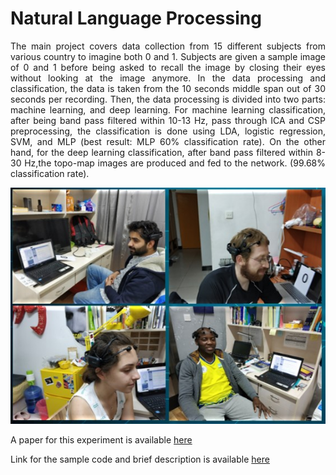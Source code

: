 # Natural Language Processing


<p align="justify">
    The main project covers data collection from 15 different subjects from various country to imagine both 0 and 1. Subjects are given a sample image of 0 and 1 before being asked to recall the image by closing their eyes without looking at the image anymore. In the data processing and classification, the data is taken from the 10 seconds middle span out of 30 seconds per recording. Then, the data processing is divided into two parts: machine learning, and deep learning. For machine learning classification, after being band pass filtered within 10-13 Hz, pass through ICA and CSP preprocessing, the classification is done using LDA, logistic regression, SVM, and MLP (best result: MLP 60% classification rate). On the other hand, for the deep learning classification, after band pass filtered within 8-30 Hz,the topo-map images are produced and fed to the network. (99.68% classification rate).
</p>

<img src="images/BCI-Imagination.jpg?raw=true">


A paper for this experiment is available [here](https://link.springer.com/chapter/10.1007/978-981-13-9917-6_44)

Link for the sample code and brief description is available [here](https://github.com/Melvin555/Brain-ComputerInterfaceProject)


